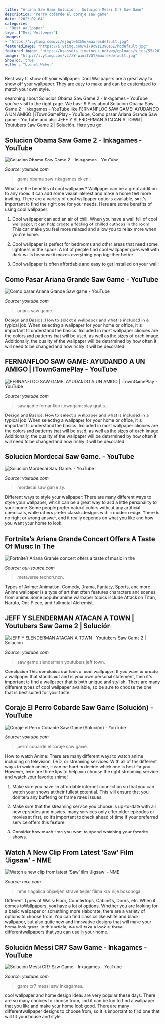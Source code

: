 ```yaml
---
title: "Ariana Saw Game Solucion : Solución Messi Cr7 Saw Game"
description: "Perro cobarde el coraje saw game"
date: "2022-02-04"
categories:
- "Best Wallpaper"
tags: ["Best Wallpaper"]
images:
- "https://i.ytimg.com/vi/ejbqtw6Ik5o/maxresdefault.jpg"
featuredImage: "https://i.ytimg.com/vi/9c9II39Gs6E/hqdefault.jpg"
featured_image: "https://ksassets.timeincuk.net/wp/uploads/sites/55/2017/10/Jigsaw-clip-920x584.png"
image: "http://i.ytimg.com/vi/zY-winifVGY/maxresdefault.jpg"
ShowToc: true
author: "Lionel Weber"
---
```



Best way to show off your wallpaper:
Cool Wallpapers are a great way to show off your wallpaper. They are easy to make and can be customized to match your own style.

	

		
searching about Solucion Obama Saw Game 2 - Inkagames - YouTube you've visit to the right page. We have 9 Pics about Solucion Obama Saw Game 2 - Inkagames - YouTube like FERNANFLOO SAW GAME: AYUDANDO A UN AMIGO | iTownGamePlay - YouTube, Como pasar Ariana Grande Saw game - YouTube and also JEFF Y SLENDERMAN ATACAN A TOWN | Youtubers Saw Game 2 | Solución. Here you go:
		
    
## Solucion Obama Saw Game 2 - Inkagames - YouTube

<img loading=lazy src="https://i.ytimg.com/vi/EK_Eni-usMU/maxresdefault.jpg" onerror="this.onerror=null;this.src='https://tse3.mm.bing.net/th?id=OIP.oS2ECrKIlxxWUA0h2rnBpAHaEK&amp;pid=15.1';" alt="Solucion Obama Saw Game 2 - Inkagames - YouTube">

_Source: youtube.com_

>game obama saw inkagames ek eni. 

	

What are the benefits of cool wallpaper?
Wallpaper can be a great addition to any room. It can add some visual interest and make a home feel more inviting. There are a variety of cool wallpaper options available, so it's important to find the right one for your needs. Here are some benefits of using cool wallpaper: 
1. Cool wallpaper can add an air of chill. When you have a wall full of cool wallpaper, it can help create a feeling of chilled outness in the room. This can make you feel more relaxed and allow you to relax more when you're home. 

2. Cool wallpaper is perfect for bedrooms and other areas that need some lightness in the space. A lot of people find cool wallpaper goes well with dark walls because it makes everything pop together better. 

3. Cool wallpaper is often affordable and easy to get installed on your wall!

    
## Como Pasar Ariana Grande Saw Game - YouTube

<img loading=lazy src="https://i.ytimg.com/vi/yzpR5nbhKkk/maxresdefault.jpg" onerror="this.onerror=null;this.src='https://tse2.mm.bing.net/th?id=OIP.AJQ-jY-JnGy_Y1JBQ1OGxgHaEK&amp;pid=15.1';" alt="Como pasar Ariana Grande Saw game - YouTube">

_Source: youtube.com_

>ariana saw game. 

	

Design and Basics: How to select a wallpaper and what is included in a typical job.
When selecting a wallpaper for your home or office, it is important to understand the basics. Included in most wallpaper choices are the colors and patterns that will be used, as well as the sizes of each image. Additionally, the quality of the wallpaper will be determined by how often it will need to be changed and how richly it will be decorated.

    
## FERNANFLOO SAW GAME: AYUDANDO A UN AMIGO | ITownGamePlay - YouTube

<img loading=lazy src="https://i.ytimg.com/vi/k_5fC1_hexo/maxresdefault.jpg" onerror="this.onerror=null;this.src='https://tse4.mm.bing.net/th?id=OIP.Z34OI8wJ1jVh5l-m124hugHaEK&amp;pid=15.1';" alt="FERNANFLOO SAW GAME: AYUDANDO A UN AMIGO | iTownGamePlay - YouTube">

_Source: youtube.com_

>saw game fernanfloo itowngameplay gratis. 

	

Design and Basics: How to select a wallpaper and what is included in a typical job.
When selecting a wallpaper for your home or office, it is important to understand the basics. Included in most wallpaper choices are the colors and patterns that will be used, as well as the sizes of each image. Additionally, the quality of the wallpaper will be determined by how often it will need to be changed and how richly it will be decorated.

    
## Solucion Mordecai Saw Game. - YouTube

<img loading=lazy src="http://i.ytimg.com/vi/zY-winifVGY/maxresdefault.jpg" onerror="this.onerror=null;this.src='https://tse3.mm.bing.net/th?id=OIP.vvkCVL5wfB-7y-eMCrlFDgHaEK&amp;pid=15.1';" alt="Solucion Mordecai Saw Game. - YouTube">

_Source: youtube.com_

>mordecai saw game zy. 

	

Different ways to style your wallpaper:
There are many different ways to style your wallpaper, which can be a great way to add a little personality to your home. Some people prefer natural colors without any artificial chemicals, while others prefer classic designs with a modern edge. There is no right or wrong answer, and it really depends on what you like and how you want your home to look.

    
## Fortnite’s Ariana Grande Concert Offers A Taste Of Music In The

<img loading=lazy src="https://techcrunch.com/wp-content/uploads/2021/08/fortnite-grande.jpeg" onerror="this.onerror=null;this.src='https://tse3.mm.bing.net/th?id=OIP.11ucAu4qwWf1yEyAHvjszQHaEK&amp;pid=15.1';" alt="Fortnite’s Ariana Grande concert offers a taste of music in the">

_Source: our-source.com_

>metaverse techcrunch. 

	

Types of Anime: Animation, Comedy, Drama, Fantasy, Sports, and more
Anime wallpaper is a type of art that often features characters and scenes from anime. Some popular anime wallpaper topics include Attack on Titan, Naruto, One Piece, and Fullmetal Alchemist.

    
## JEFF Y SLENDERMAN ATACAN A TOWN | Youtubers Saw Game 2 | Solución

<img loading=lazy src="https://i.ytimg.com/vi/ejbqtw6Ik5o/maxresdefault.jpg" onerror="this.onerror=null;this.src='https://tse2.mm.bing.net/th?id=OIP.ymNkzHPL8PqvW-hMaC88OgHaEK&amp;pid=15.1';" alt="JEFF Y SLENDERMAN ATACAN A TOWN | Youtubers Saw Game 2 | Solución">

_Source: youtube.com_

>saw game slenderman youtubers jeff town. 

	

Conclusion
This concludes our look at cool wallpaper! If you want to create a wallpaper that stands out and is your own personal statement, then it's important to find a wallpaper that is both unique and stylish. There are many different types of cool wallpaper available, so be sure to choose the one that is best suited for your taste.

    
## Coraje El Perro Cobarde Saw Game (Solución) - YouTube

<img loading=lazy src="https://i.ytimg.com/vi/9c9II39Gs6E/hqdefault.jpg" onerror="this.onerror=null;this.src='https://tse1.mm.bing.net/th?id=OIP.f8nFIyOq5BSB8jW5TvIMewEsDh&amp;pid=15.1';" alt="Coraje el Perro Cobarde Saw Game (Solución) - YouTube">

_Source: youtube.com_

>perro cobarde el coraje saw game. 

	

How to watch Anime: There are many different ways to watch anime including on television, DVD, or streaming services.
With all of the different ways to watch anime, it can be hard to decide which one is best for you. However, here are three tips to help you choose the right streaming service and watch your favorite anime!
1. Make sure you have an affordable internet connection so that you can watch your shows at their fullest potential. This will ensure that you don’tera any buffering or frame rates issues.

2. Make sure that the streaming service you choose is up-to-date with all new episodes and movies. many services only offer older episodes or movies at first, so it’s important to check ahead of time if your preferred service offers this feature.

3. Consider how much time you want to spend watching your favorite shows.

    
## Watch A New Clip From Latest ‘Saw’ Film ‘Jigsaw’ - NME

<img loading=lazy src="https://ksassets.timeincuk.net/wp/uploads/sites/55/2017/10/Jigsaw-clip-920x584.png" onerror="this.onerror=null;this.src='https://tse2.mm.bing.net/th?id=OIP.JzcYESFEuv9ISUipOyCdJgHaEs&amp;pid=15.1';" alt="Watch a new clip from latest ‘Saw’ film ‘Jigsaw’ - NME">

_Source: nme.com_

>nme slagalica objavljen strave trejler filma kraj nije bosonoga. 

	

Different Types of Walls: Floor, Countertops, Cabinets, Doors, etc.
When it comes toWallpapers, you have a lot of options. Whether you are looking for a basic wallpaper or something more elaborate, there are a variety of options to choose from. You can find classics like white and black wallpaper, but also quite new and innovative designs that will make your home look great. In this article, we will take a look at three differentwallpapers that you can use in your home.

    
## Solución Messi CR7 Saw Game - Inkagames - YouTube

<img loading=lazy src="https://i.ytimg.com/vi/eVITrWdNyeM/maxresdefault.jpg" onerror="this.onerror=null;this.src='https://tse3.mm.bing.net/th?id=OIP.qTRzzX88d9xxlLMViiZjGAHaEK&amp;pid=15.1';" alt="Solución Messi CR7 Saw Game - Inkagames - YouTube">

_Source: youtube.com_

>game cr7 messi saw inkagames. 

	

cool wallpaper and home design ideas are very popular these days. There are so many choices to choose from, and it can be fun to find a wallpaper that you like and make your home look good. There are many differentwallpaper designs to choose from, so it is important to find one that will fit your house and style.

